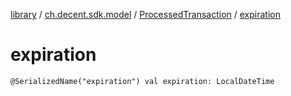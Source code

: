 [library](../../index.md) / [ch.decent.sdk.model](../index.md) / [ProcessedTransaction](index.md) / [expiration](./expiration.md)

# expiration

`@SerializedName("expiration") val expiration: LocalDateTime`